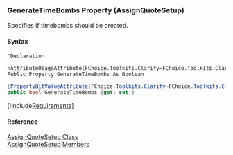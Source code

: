 ﻿### GenerateTimeBombs Property (AssignQuoteSetup)

Specifies if timebombs should be created.

#### Syntax

```vbnet
'Declaration

<AttributeUsageAttribute(FChoice.Toolkits.Clarify~FChoice.Toolkits.Clarify.PropertyBitValueAttribute.md)>
Public Property GenerateTimeBombs As Boolean
```

```csharp
[PropertyBitValueAttribute(FChoice.Toolkits.Clarify~FChoice.Toolkits.Clarify.PropertyBitValueAttribute.md)]
public bool GenerateTimeBombs {get; set;}
```

[!include[Requirements](../partials/requirements.md)]

#### Reference

[AssignQuoteSetup Class](FChoice.Toolkits.Clarify~FChoice.Toolkits.Clarify.Contracts.AssignQuoteSetup.md)  
[AssignQuoteSetup Members](FChoice.Toolkits.Clarify~FChoice.Toolkits.Clarify.Contracts.AssignQuoteSetup_members.md)